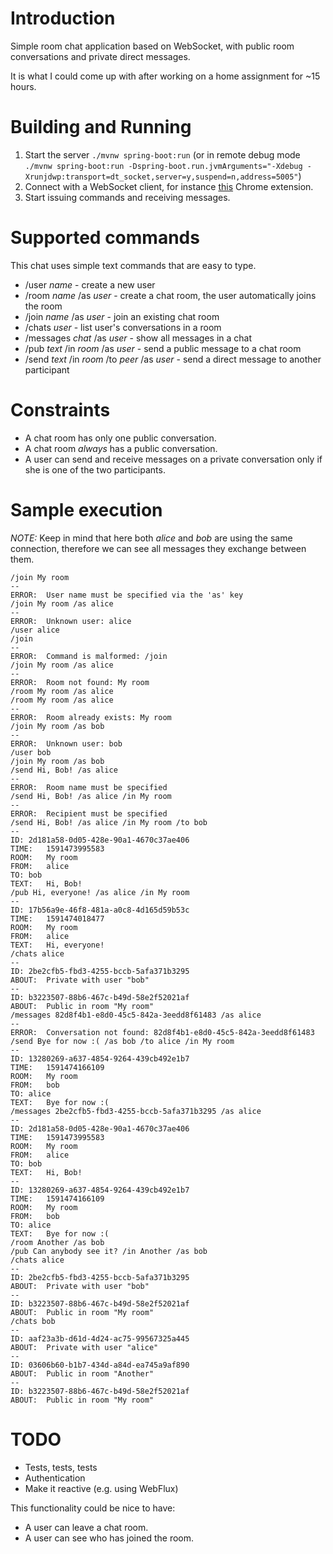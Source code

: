 # Introduction

Simple room chat application based on WebSocket, with public room conversations and private direct messages.

It is what I could come up with after working on a home assignment for ~15 hours. 

# Building and Running

1. Start the server `./mvnw spring-boot:run` (or in remote debug mode 
   `./mvnw spring-boot:run -Dspring-boot.run.jvmArguments="-Xdebug -Xrunjdwp:transport=dt_socket,server=y,suspend=n,address=5005"`)
2. Connect with a WebSocket client, for instance 
   [this](https://chrome.google.com/webstore/detail/websocket-test-client/fgponpodhbmadfljofbimhhlengambbn) 
   Chrome extension.
3. Start issuing commands and receiving messages.

# Supported commands

This chat uses simple text commands that are easy to type.

- /user _name_ - create a new user
- /room _name_ /as _user_ - create a chat room, the user automatically joins the room
- /join _name_ /as _user_ - join an existing chat room
- /chats _user_ - list user's conversations in a room
- /messages _chat_ /as _user_ - show all messages in a chat
- /pub _text_ /in _room_ /as _user_ - send a public message to a chat room
- /send _text_ /in _room_ /to _peer_ /as _user_ - send a direct message to another participant 

# Constraints

- A chat room has only one public conversation.
- A chat room *always* has a public conversation.
- A user can send and receive messages on a private conversation only if she is one of the two participants.

# Sample execution

*NOTE:* Keep in mind that here both _alice_ and _bob_ are using the same connection, therefore we can see all messages
        they exchange between them.

```
/join My room
--
ERROR:	User name must be specified via the 'as' key
/join My room /as alice
--
ERROR:	Unknown user: alice
/user alice
/join
--
ERROR:	Command is malformed: /join
/join My room /as alice
--
ERROR:	Room not found: My room
/room My room /as alice
/room My room /as alice
--
ERROR:	Room already exists: My room
/join My room /as bob
--
ERROR:	Unknown user: bob
/user bob
/join My room /as bob
/send Hi, Bob! /as alice
--
ERROR:	Room name must be specified
/send Hi, Bob! /as alice /in My room
--
ERROR:	Recipient must be specified
/send Hi, Bob! /as alice /in My room /to bob
--
ID:	2d181a58-0d05-428e-90a1-4670c37ae406
TIME:	1591473995583
ROOM:	My room
FROM:	alice
TO:	bob
TEXT:	Hi, Bob!
/pub Hi, everyone! /as alice /in My room
--
ID:	17b56a9e-46f8-481a-a0c8-4d165d59b53c
TIME:	1591474018477
ROOM:	My room
FROM:	alice
TEXT:	Hi, everyone!
/chats alice
--
ID:	2be2cfb5-fbd3-4255-bccb-5afa371b3295
ABOUT:	Private with user "bob"
--
ID:	b3223507-88b6-467c-b49d-58e2f52021af
ABOUT:	Public in room "My room"
/messages 82d8f4b1-e8d0-45c5-842a-3eedd8f61483 /as alice
--
ERROR:	Conversation not found: 82d8f4b1-e8d0-45c5-842a-3eedd8f61483
/send Bye for now :( /as bob /to alice /in My room
--
ID:	13280269-a637-4854-9264-439cb492e1b7
TIME:	1591474166109
ROOM:	My room
FROM:	bob
TO:	alice
TEXT:	Bye for now :(
/messages 2be2cfb5-fbd3-4255-bccb-5afa371b3295 /as alice
--
ID:	2d181a58-0d05-428e-90a1-4670c37ae406
TIME:	1591473995583
ROOM:	My room
FROM:	alice
TO:	bob
TEXT:	Hi, Bob!
--
ID:	13280269-a637-4854-9264-439cb492e1b7
TIME:	1591474166109
ROOM:	My room
FROM:	bob
TO:	alice
TEXT:	Bye for now :(
/room Another /as bob
/pub Can anybody see it? /in Another /as bob
/chats alice
--
ID:	2be2cfb5-fbd3-4255-bccb-5afa371b3295
ABOUT:	Private with user "bob"
--
ID:	b3223507-88b6-467c-b49d-58e2f52021af
ABOUT:	Public in room "My room"
/chats bob
--
ID:	aaf23a3b-d61d-4d24-ac75-99567325a445
ABOUT:	Private with user "alice"
--
ID:	03606b60-b1b7-434d-a84d-ea745a9af890
ABOUT:	Public in room "Another"
--
ID:	b3223507-88b6-467c-b49d-58e2f52021af
ABOUT:	Public in room "My room"
```

# TODO

- Tests, tests, tests
- Authentication
- Make it reactive (e.g. using WebFlux)

This functionality could be nice to have:

- A user can leave a chat room.
- A user can see who has joined the room.
